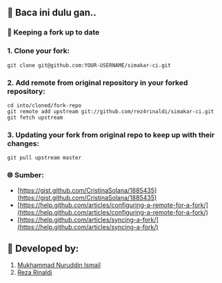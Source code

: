 ## 📃 Baca ini dulu gan..

### 📁 Keeping a fork up to date

### 1. Clone your fork:

    git clone git@github.com:YOUR-USERNAME/simakar-ci.git

### 2. Add remote from original repository in your forked repository: 

    cd into/cloned/fork-repo
    git remote add upstream git://github.com/rez4rinaldi/simakar-ci.git
    git fetch upstream

### 3. Updating your fork from original repo to keep up with their changes:

    git pull upstream master

### 🌐 Sumber:
- [https://gist.github.com/CristinaSolana/1885435](https://gist.github.com/CristinaSolana/1885435)
- [https://help.github.com/articles/configuring-a-remote-for-a-fork/](https://help.github.com/articles/configuring-a-remote-for-a-fork/)
- [https://help.github.com/articles/syncing-a-fork/](https://help.github.com/articles/syncing-a-fork/)

## 🧥 Developed by:
1. [Mukhammad Nuruddin Ismail](https://github.com/nrdnisml)
2. [Reza Rinaldi](https://github.com/rez4rinaldi)

